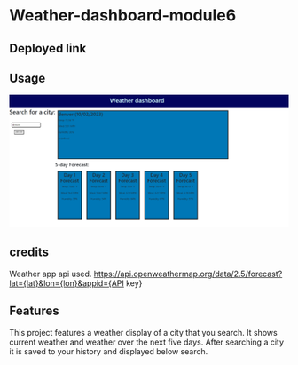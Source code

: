 # Weather-dashboard-module6

## Deployed link

## Usage

![alt text](assets/images/Capture.PNG)

## credits

Weather app api used.
https://api.openweathermap.org/data/2.5/forecast?lat={lat}&lon={lon}&appid={API key}

## Features 

This project features a weather display of a city that you search. It shows current weather and weather over the next five days. After searching a city it is saved to your history and displayed below search. 